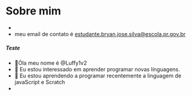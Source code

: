 # Sobre mim
- 
- meu email de contato é estudante.bryan.jose.silva@escola.pr.gov.br

##### Teste
-    👋Óla meu nome é @Luffy1v2
- 👀 Eu estou interessado em aprender programar novas línguagens.
- 🌱 Eu estou aprendendo a programar recentemente a linguagem de javaScript e Scratch
- 
